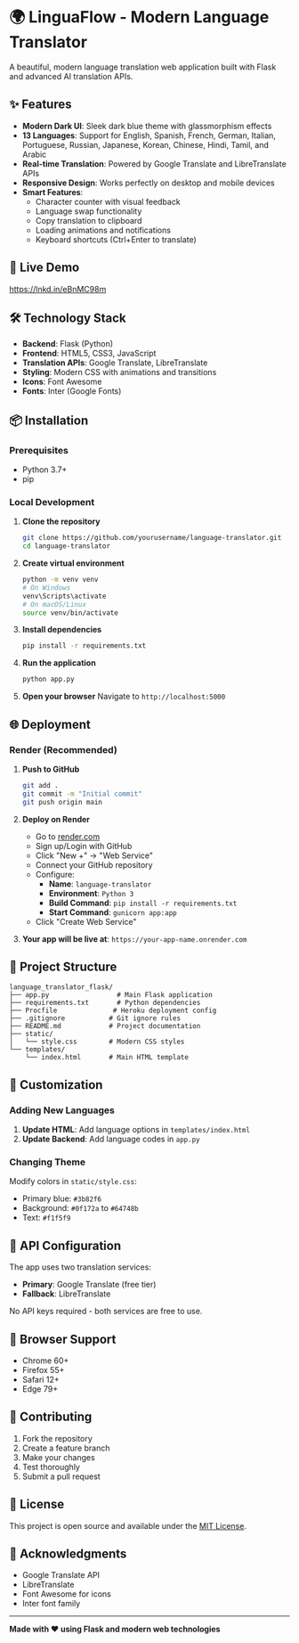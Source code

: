 # 🌍 LinguaFlow - Modern Language Translator

A beautiful, modern language translation web application built with Flask and advanced AI translation APIs.

## ✨ Features

- **Modern Dark UI**: Sleek dark blue theme with glassmorphism effects
- **13 Languages**: Support for English, Spanish, French, German, Italian, Portuguese, Russian, Japanese, Korean, Chinese, Hindi, Tamil, and Arabic
- **Real-time Translation**: Powered by Google Translate and LibreTranslate APIs
- **Responsive Design**: Works perfectly on desktop and mobile devices
- **Smart Features**: 
  - Character counter with visual feedback
  - Language swap functionality
  - Copy translation to clipboard
  - Loading animations and notifications
  - Keyboard shortcuts (Ctrl+Enter to translate)

## 🚀 Live Demo

https://lnkd.in/eBnMC98m

## 🛠️ Technology Stack

- **Backend**: Flask (Python)
- **Frontend**: HTML5, CSS3, JavaScript
- **Translation APIs**: Google Translate, LibreTranslate
- **Styling**: Modern CSS with animations and transitions
- **Icons**: Font Awesome
- **Fonts**: Inter (Google Fonts)

## 📦 Installation

### Prerequisites
- Python 3.7+
- pip

### Local Development

1. **Clone the repository**
   ```bash
   git clone https://github.com/yourusername/language-translator.git
   cd language-translator
   ```

2. **Create virtual environment**
   ```bash
   python -m venv venv
   # On Windows
   venv\Scripts\activate
   # On macOS/Linux
   source venv/bin/activate
   ```

3. **Install dependencies**
   ```bash
   pip install -r requirements.txt
   ```

4. **Run the application**
   ```bash
   python app.py
   ```

5. **Open your browser**
   Navigate to `http://localhost:5000`

## 🌐 Deployment

### Render (Recommended)

1. **Push to GitHub**
   ```bash
   git add .
   git commit -m "Initial commit"
   git push origin main
   ```

2. **Deploy on Render**
   - Go to [render.com](https://render.com)
   - Sign up/Login with GitHub
   - Click "New +" → "Web Service"
   - Connect your GitHub repository
   - Configure:
     - **Name**: `language-translator`
     - **Environment**: `Python 3`
     - **Build Command**: `pip install -r requirements.txt`
     - **Start Command**: `gunicorn app:app`
   - Click "Create Web Service"

3. **Your app will be live at**: `https://your-app-name.onrender.com`

## 📁 Project Structure

```
language_translator_flask/
├── app.py                 # Main Flask application
├── requirements.txt       # Python dependencies
├── Procfile              # Heroku deployment config
├── .gitignore           # Git ignore rules
├── README.md            # Project documentation
├── static/
│   └── style.css        # Modern CSS styles
└── templates/
    └── index.html       # Main HTML template
```

## 🎨 Customization

### Adding New Languages

1. **Update HTML**: Add language options in `templates/index.html`
2. **Update Backend**: Add language codes in `app.py`

### Changing Theme

Modify colors in `static/style.css`:
- Primary blue: `#3b82f6`
- Background: `#0f172a` to `#64748b`
- Text: `#f1f5f9`

## 🔧 API Configuration

The app uses two translation services:
- **Primary**: Google Translate (free tier)
- **Fallback**: LibreTranslate

No API keys required - both services are free to use.

## 📱 Browser Support

- Chrome 60+
- Firefox 55+
- Safari 12+
- Edge 79+

## 🤝 Contributing

1. Fork the repository
2. Create a feature branch
3. Make your changes
4. Test thoroughly
5. Submit a pull request

## 📄 License

This project is open source and available under the [MIT License](LICENSE).

## 🙏 Acknowledgments

- Google Translate API
- LibreTranslate
- Font Awesome for icons
- Inter font family

---

**Made with ❤️ using Flask and modern web technologies**
